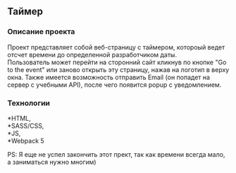## Таймер

### Описание проекта  
Проект представляет собой веб-страницу с таймером, котороый ведет отсчет времени до определенной разработчиком даты.  
Пользователь может перейти на сторонний сайт кликнув по кнопке "Go to the event" или заново открыть эту страницу, нажав на логотип в верху окна.
Также имеется возможность отправить  Email (он попадет на сервер с учебными API), после чего появится popup c уведомлением.

### Технологии  
*HTML,  
*SASS/CSS,  
*JS,  
*Webpack 5  

PS: Я еще не успел закончить этот прект, так как времени всегда мало, а заниматься нужно многим)
